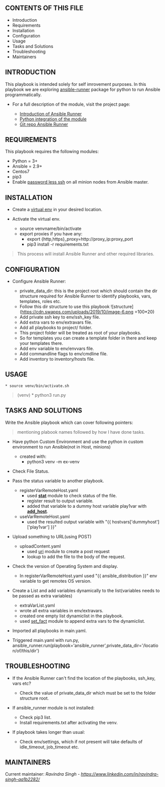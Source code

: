 CONTENTS OF THIS FILE
---------------------

 * Introduction
 * Requirements
 * Installation
 * Configuration
 * Usage
 * Tasks and Solutions
 * Troubleshooting
 * Maintainers
 
INTRODUCTION
------------

This playbook is intended solely for self imrovement purposes. In this playbook we are 
exploring [ansible-runner](https://ansible-runner.readthedocs.io/en/stable/intro.html) package for python to run Ansible programmatically.

 * For a full description of the module, visit the project page:
 
   * [Introduction of Ansible Runner](https://ansible-runner.readthedocs.io/en/stable/intro.html)
   * [Python integration of the module](https://ansible-runner.readthedocs.io/en/stable/python_interface.html)
   * [Git repo Ansible Runner](https://github.com/ansible/ansible-runner/blob/devel/ansible_runner/)
   
REQUIREMENTS
------------

This playbook requires the following modules:

 * Python = 3+
 * Ansible = 2.9+
 * Centos7
 * pip3
 * Enable [password less ssh](https://www.redhat.com/sysadmin/passwordless-ssh) on all minion nodes from Ansible master.
 
INSTALLATION
------------
 
 * Create a [virtual env](https://docs.python.org/3/library/venv.html) in your desired location.

 * Activate the virtual env.
    * source venvname/bin/activate
    * export proxies if you have any:
        * export {http,https}_proxy=http://proxy_ip:proxy_port
        * pip3 install -r requirements.txt
        
  > This process will install Ansible Runner and other required libraries.

CONFIGURATION
-------------
 
 * Configure Ansible Runner:

   - private_data_dir: this is the project root which should contain the dir 
   structure required for Ansible Runner to identify playbooks, vars, templates,
   roles etc.
   - Follow this dir structure to use this playbook
   ![structure](https://cdn.swapps.com/uploads/2019/10/image-6.png =100*20)
   - Add private ssh key to env/ssh_key file.
   - Add extra vars to env/extravars file.
   - Add all playbooks to project/ folder.
   - This project folder will be treated as root of your playbooks.
   - So for templates you can create a template folder in there and keep your templates there.
   - Add env variable to env/envvars file.
   - Add commandline flags to env/cmdline file.
   - Add inventory to inventory/hosts file.

USAGE
-----

    * source venv/bin/activate.sh
   >(venv) * python3 run.py


TASKS AND SOLUTIONS
------------------- 
 Write the Ansible playbook which can cover following pointers:
 
 > mentioning plabook names followed by how I have done tasks.

* Have python Custom Environment and use the python in custom environment to run Ansible(not in Host, minions)
    * created with:
         * python3 venv -m ex-venv
         
* Check File Status.
* Pass the status variable to another playbook.
    * registerVarRemoteHost.yaml
        * used [**stat**](https://docs.ansible.com/ansible/latest/modules/stat_module.html) module to check status of the file.
        * register result to output variable.
        * added that variable to a dummy host variable play1var with [**add_host**](https://docs.ansible.com/ansible/latest/modules/add_host_module.html).
    * useVarRemoteHost.yaml
        * used the resulted output variable with "{{ hostvars['dummyhost']['play1var'] }}"
        
* Upload something to URL(using POST)
    * uploadContent.yaml
        * used [uri](https://docs.ansible.com/ansible/latest/modules/uri_module.html) module to create a post request 
        * lookup to add the file to the body of the request.
        
* Check the version of Operating System and display.
    * In registerVarRemoteHost.yaml used "{{ ansible_distribution }}" env variable to get remotes OS version.
    
* Create a List and add variables dynamically to the list(variables needs to be passed as extra variables)  
    * extraVarList.yaml
    * wrote all extra variables in env/extravars.
    * created one empty list dynamiclist in the playbook.
    * used [set_fact](https://docs.ansible.com/ansible/latest/modules/set_fact_module.html) module 
    to append extra vars to the dynamiclist.
* Imported all playbooks in main.yaml.
* Triggered main.yaml with run.py, ansible_runner.run(playbook='ansible_runner',private_data_dir='/location/of/this/dir')

    
TROUBLESHOOTING
---------------

* If the Ansible Runner can't find the location of the playbooks, ssh_key, vars etc?
    - Check the value of  private_data_dir which must be set to the folder structure root.

* If ansible_runner module is not installed:
    - Check pip3 list.
    - Install requirements.txt after activating the venv.
    
* If playbook takes longer than usual:
    
    - Check env/settings, which if not present will take defaults of idle_timeout, job_timeout etc.


MAINTAINERS
-----------

Current maintainer:
    _Ravindra Singh - https://www.linkedin.com/in/ravindra-singh-aa1b2282/_





 
